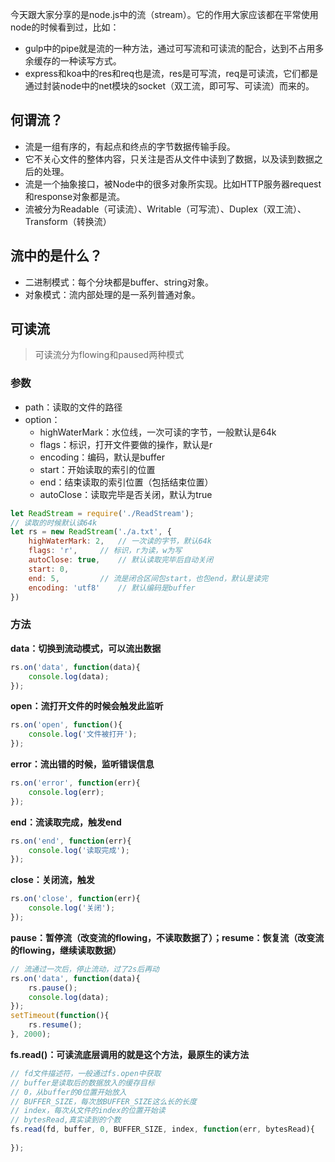 今天跟大家分享的是node.js中的流（stream）。它的作用大家应该都在平常使用node的时候看到过，比如：

* gulp中的pipe就是流的一种方法，通过可写流和可读流的配合，达到不占用多余缓存的一种读写方式。
* express和koa中的res和req也是流，res是可写流，req是可读流，它们都是通过封装node中的net模块的socket（双工流，即可写、可读流）而来的。

## 何谓流？

* 流是一组有序的，有起点和终点的字节数据传输手段。
* 它不关心文件的整体内容，只关注是否从文件中读到了数据，以及读到数据之后的处理。
* 流是一个抽象接口，被Node中的很多对象所实现。比如HTTP服务器request和response对象都是流。
* 流被分为Readable（可读流）、Writable（可写流）、Duplex（双工流）、Transform（转换流）

## 流中的是什么？

* 二进制模式：每个分块都是buffer、string对象。
* 对象模式：流内部处理的是一系列普通对象。

## 可读流

> 可读流分为flowing和paused两种模式

### 参数

* path：读取的文件的路径
* option：
  * highWaterMark：水位线，一次可读的字节，一般默认是64k
  * flags：标识，打开文件要做的操作，默认是r
  * encoding：编码，默认是buffer
  * start：开始读取的索引的位置
  * end：结束读取的索引位置（包括结束位置）
  * autoClose：读取完毕是否关闭，默认为true

```javascript
let ReadStream = require('./ReadStream');
// 读取的时候默认读64k
let rs = new ReadStream('./a.txt', {
    highWaterMark: 2,	// 一次读的字节，默认64k
    flags: 'r',		// 标识，r为读，w为写
    autoClose: true,	// 默认读取完毕后自动关闭
    start: 0,	
    end: 5,			// 流是闭合区间包start，也包end，默认是读完
    encoding: 'utf8'	// 默认编码是buffer
})
```

### 方法

**data：切换到流动模式，可以流出数据**

```javascript
rs.on('data', function(data){
    console.log(data);
});
```

**open：流打开文件的时候会触发此监听**

```javascript
rs.on('open', function(){
    console.log('文件被打开');
});
```

**error：流出错的时候，监听错误信息**

```javascript
rs.on('error', function(err){
    console.log(err);
});
```

**end：流读取完成，触发end**

```javascript
rs.on('end', function(err){
    console.log('读取完成');
});
```

**close：关闭流，触发**

```javascript
rs.on('close', function(err){
    console.log('关闭');
});
```

**pause：暂停流（改变流的flowing，不读取数据了）；resume：恢复流（改变流的flowing，继续读取数据）**

```javascript
// 流通过一次后，停止流动，过了2s后再动
rs.on('data', function(data){
    rs.pause();
    console.log(data);
});
setTimeout(function(){
    rs.resume();
}, 2000);
```

**fs.read()：可读流底层调用的就是这个方法，最原生的读方法**

```javascript
// fd文件描述符，一般通过fs.open中获取
// buffer是读取后的数据放入的缓存目标
// 0，从buffer的0位置开始放入
// BUFFER_SIZE，每次放BUFFER_SIZE这么长的长度
// index，每次从文件的index的位置开始读
// bytesRead,真实读到的个数
fs.read(fd, buffer, 0, BUFFER_SIZE, index, function(err, bytesRead){
    
});
```



